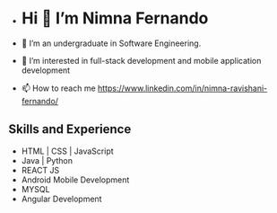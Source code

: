 - <h1> Hi 👋  I’m Nimna Fernando </h1>

- 🌱 I’m an undergraduate in Software Engineering.
- 👀 I’m interested in full-stack development and mobile application development
- 📫 How to reach me https://www.linkedin.com/in/nimna-ravishani-fernando/

<h2>Skills and Experience</h2>

<ul>
  <li> HTML | CSS | JavaScript </li>
  <li> Java | Python</li>
  <li> REACT JS </li>
  <li> Android Mobile Development </li>
  <li> MYSQL</li>
  <li> Angular Development</li>
 </ul 


<!---
nimnafernando/nimnafernando is a ✨ special ✨ repository because its `README.md` (this file) appears on your GitHub profile.
You can click the Preview link to take a look at your changes.
--->
